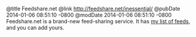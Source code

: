 @title Feedshare.net
@link http://feedshare.net/inessential/
@pubDate 2014-01-06 08:51:10 -0800
@modDate 2014-01-06 08:51:10 -0800
Feedshare.net is a brand-new feed-sharing service. It has <a href="http://feedshare.net/inessential/">my list of feeds</a>, and you can add yours.
